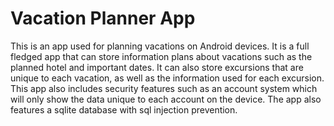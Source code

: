 # Vacation Planner App

This is an app used for planning vacations on Android devices. It is a full fledged app that can store information plans about vacations such as the planned hotel and important dates. It can also store excursions that are unique to each vacation, as well as the information used for each excursion.
This app also includes security features such as an account system which will only show the data unique to each account on the device. The app also features a sqlite database with sql injection prevention.
